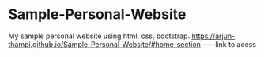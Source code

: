 # Sample-Personal-Website
My sample personal website using html, css, bootstrap.
https://arjun-thampi.github.io/Sample-Personal-Website/#home-section   ----link to acess
